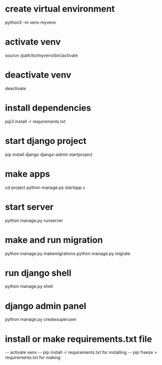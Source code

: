 # create virtual environment

python3 -m venv myvenv

# activate venv

source /path/to/myvenv/bin/activate

# deactivate venv
deactivate

# install dependencies

pip3 install -r requirements.txt

# start django project

pip install django
django-admin startproject <projectname>

# make apps

cd project
python manage.py startapp <appname>c

# start server

python manage.py runserver

# make and run migration

python manage.py makemigrations
python manage.py migrate

# run django shell

python manage.py shell

# django admin panel

python manage.py createsuperuser

# install or make requirements.txt file

-- activate venv
-- pip install -r requirements.txt for installing
-- pip freeze > requirements.txt for making 
